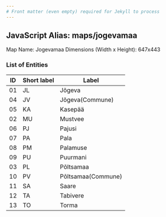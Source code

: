 ```yaml
---
# Front matter (even empty) required for Jekyll to process
---
```


## JavaScript Alias: maps/jogevamaa

Map Name: Jogevamaa
Dimensions (Width x Height): 647x443





### List of Entities

ID | Short label | Label
---|---|---|
01|JL|Jõgeva
04|JV|Jõgeva(Commune)
05|KA|Kasepää
02|MU|Mustvee
06|PJ|Pajusi
07|PA|Pala
08|PM|Palamuse
09|PU|Puurmani
03|PL|Põltsamaa
10|PV|Põltsamaa(Commune)
11|SA|Saare
12|TA|Tabivere
13|TO|Torma

